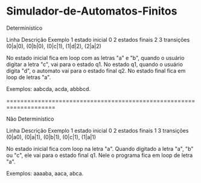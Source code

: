 # Simulador-de-Automatos-Finitos

Determinístico

Linha	   Descrição		     Exemplo
 1	      estado inicial	  0
 2	      estados finais	  2
 3	      transições		   (0|a|0), (0|b|0), (0|c|1), (1|d|2), (2|a|2)

No estado inicial fica em loop com as letras "a" e "b", quando o usuário digitar a letra "c", vai para o estado q1. No estado q1, quando o usuário digita "d", o automato vai para o estado final q2. No estado final fica em loop de letras "a".

Exemplos: aabcda, acda, abbbcd.

====================================================================

Não Determinístico

Linha	    Descrição		     Exemplo
 1	       estado inicial	  0
 2	       estados finais	  1
 3	       transições		   (0|a0), (0|a|1), (0|b|1), (0|c|1), (1|a|1)

No estado inicial fica com loop na letra "a". Quando digitado a letra "a", "b" ou "c", ele vai para o estado final q1. Nele o programa fica em loop de letra "a".

Exemplos: aaaaba, aaca, abca.

